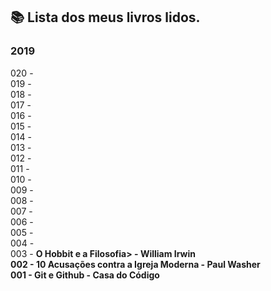 ## :books: Lista dos meus livros lidos.
### 2019

020 - </br>
019 - </br>
018 - </br>
017 - </br>
016 - </br>
015 - </br>
014 - </br>
013 - </br>
012 - </br>
011 - </br>
010 - </br>
009 - </br>
008 - </br>
007 - </br>
006 - </br>
005 - </br>
004 - </br>
003 - <b>O Hobbit e a Filosofia> - William Irwin</br>
002 - <b>10 Acusações contra a Igreja Moderna</b> - Paul Washer</br>
001 - <b>Git e Github</b> - Casa do Código</br>
